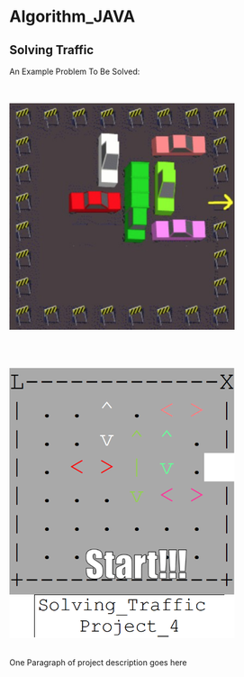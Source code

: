 # Algorithm_JAVA
## Solving Traffic

An Example Problem To Be Solved:

<br><br>
<img src="problem.png" width="400">
<br><br>

<br><br>
<img src="resolving_traff_lx.gif" width="400">
<br><br>


One Paragraph of project description goes here


